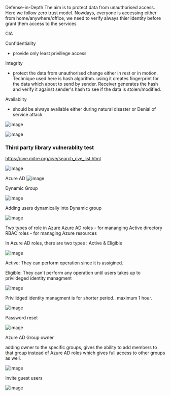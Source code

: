 
Defense-in-Depth
The aim is to protect data from unauthorised access. Here we follow zero trust model.
Nowdays, everyone is accessing either from home/anywhere/office, we need to verify always thier identity before grant them access to the services

CIA

Confidentiality
* provide only least privillege access

Integrity
* protect the data from unauthorised change either in rest or in motion. Technique used here is hash algorithm. using it creates fingerprint for the data which about to send by sender. Receiver generates the hash and verify it against sender's hash to see if the data is stolen/modified.

Availabilty
* should be always available either during natural disaster or Denial of service attack

![image](https://user-images.githubusercontent.com/38088886/133549956-1f742884-2655-4795-b43e-c30e1bf81fa9.png)


![image](https://user-images.githubusercontent.com/38088886/133741600-0f7d9ac9-5071-40ca-8340-f8dd961f80e4.png)


### Third party library vulnerablity test

https://cve.mitre.org/cve/search_cve_list.html


![image](https://user-images.githubusercontent.com/38088886/133916675-91954239-04fe-435a-aeb3-37bd8077c466.png)


Azure AD
![image](https://user-images.githubusercontent.com/38088886/135408855-68cce660-e240-436b-9250-701a910689c7.png)

Dynamic Group

![image](https://user-images.githubusercontent.com/38088886/135492120-2d95c6e5-efbd-4b7d-8374-08a910304728.png)

Adding users dynamically into Dynamic group

![image](https://user-images.githubusercontent.com/38088886/135492651-69802579-42fc-42bd-a34e-ff31bbec8b59.png)

Two types of role in Azure
Azure AD roles - for mananging Active directory
RBAC roles - for managing Azure resources

In Azure AD roles, there are two types : Active & Eligible

![image](https://user-images.githubusercontent.com/38088886/135563527-916fe958-02ab-4fad-8750-c7fec1e57a33.png)

Active: They can perform operation since it is assigined.

Eligible: They can't perform any operation until users takes up to privildeged identity managment

![image](https://user-images.githubusercontent.com/38088886/135563784-d41b6a91-b66a-47bf-ab92-a1cd88851070.png)


Privilidged identity managment is for shorter period.. maximum 1 hour.

![image](https://user-images.githubusercontent.com/38088886/135563911-2a4a2103-0cd0-4fd1-ab61-c5ba289590dc.png)


Password reset

![image](https://user-images.githubusercontent.com/38088886/135564285-d94c75ca-54ed-47fa-8ea7-68c272fe37fc.png)

Azure AD Group owner

adding owner to the specific groups, gives the ability to add members to that group instead of Azure AD roles which gives full access to other groups as well.

![image](https://user-images.githubusercontent.com/38088886/135564679-690245ba-df76-4603-9cf5-cf0aa8025db8.png)


Invite guest users

![image](https://user-images.githubusercontent.com/38088886/135566011-01c79144-b945-4be4-963c-53a4e198597a.png)







